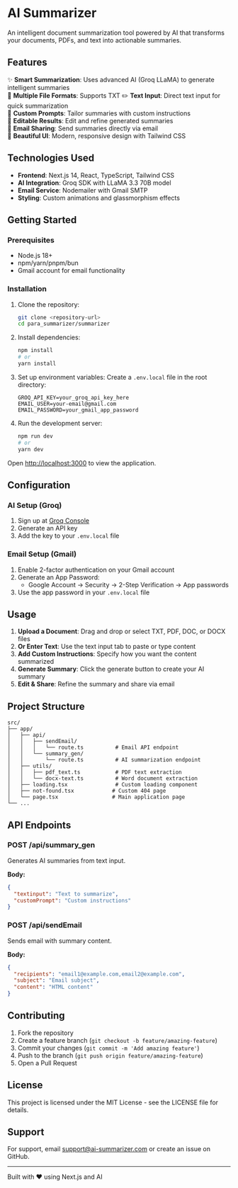 # AI Summarizer

An intelligent document summarization tool powered by AI that transforms your documents, PDFs, and text into actionable summaries.

## Features

✨ **Smart Summarization**: Uses advanced AI (Groq LLaMA) to generate intelligent summaries  
📄 **Multiple File Formats**: Supports TXT 
✏️ **Text Input**: Direct text input for quick summarization  
🎯 **Custom Prompts**: Tailor summaries with custom instructions  
📝 **Editable Results**: Edit and refine generated summaries  
📧 **Email Sharing**: Send summaries directly via email  
🎨 **Beautiful UI**: Modern, responsive design with Tailwind CSS

## Technologies Used

- **Frontend**: Next.js 14, React, TypeScript, Tailwind CSS
- **AI Integration**: Groq SDK with LLaMA 3.3 70B model
- **Email Service**: Nodemailer with Gmail SMTP
- **Styling**: Custom animations and glassmorphism effects

## Getting Started

### Prerequisites

- Node.js 18+ 
- npm/yarn/pnpm/bun
- Gmail account for email functionality

### Installation

1. Clone the repository:
   ```bash
   git clone <repository-url>
   cd para_summarizer/summarizer
   ```

2. Install dependencies:
   ```bash
   npm install
   # or
   yarn install
   ```

3. Set up environment variables:
   Create a `.env.local` file in the root directory:
   ```env
   GROQ_API_KEY=your_groq_api_key_here
   EMAIL_USER=your-email@gmail.com
   EMAIL_PASSWORD=your_gmail_app_password
   ```

4. Run the development server:
   ```bash
   npm run dev
   # or
   yarn dev
   ```

Open [http://localhost:3000](http://localhost:3000) to view the application.

## Configuration

### AI Setup (Groq)
1. Sign up at [Groq Console](https://console.groq.com/)
2. Generate an API key
3. Add the key to your `.env.local` file

### Email Setup (Gmail)
1. Enable 2-factor authentication on your Gmail account
2. Generate an App Password:
   - Google Account → Security → 2-Step Verification → App passwords
3. Use the app password in your `.env.local` file

## Usage

1. **Upload a Document**: Drag and drop or select TXT, PDF, DOC, or DOCX files
2. **Or Enter Text**: Use the text input tab to paste or type content
3. **Add Custom Instructions**: Specify how you want the content summarized
4. **Generate Summary**: Click the generate button to create your AI summary
5. **Edit & Share**: Refine the summary and share via email

## Project Structure

```
src/
├── app/
│   ├── api/
│   │   ├── sendEmail/
│   │   │   └── route.ts          # Email API endpoint
│   │   └── summary_gen/
│   │       └── route.ts          # AI summarization endpoint
│   ├── utils/
│   │   ├── pdf_text.ts           # PDF text extraction
│   │   └── docx-text.ts          # Word document extraction
│   ├── loading.tsx               # Custom loading component
│   ├── not-found.tsx            # Custom 404 page
│   └── page.tsx                 # Main application page
└── ...
```

## API Endpoints

### POST /api/summary_gen
Generates AI summaries from text input.

**Body:**
```json
{
  "textinput": "Text to summarize",
  "customPrompt": "Custom instructions"
}
```

### POST /api/sendEmail
Sends email with summary content.

**Body:**
```json
{
  "recipients": "email1@example.com,email2@example.com",
  "subject": "Email subject",
  "content": "HTML content"
}
```

## Contributing

1. Fork the repository
2. Create a feature branch (`git checkout -b feature/amazing-feature`)
3. Commit your changes (`git commit -m 'Add amazing feature'`)
4. Push to the branch (`git push origin feature/amazing-feature`)
5. Open a Pull Request

## License

This project is licensed under the MIT License - see the LICENSE file for details.

## Support

For support, email support@ai-summarizer.com or create an issue on GitHub.

---

Built with ❤️ using Next.js and AI
